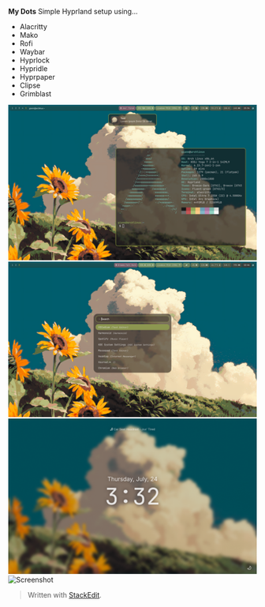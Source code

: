 **My Dots**
Simple Hyprland setup using...

 - Alacritty
 - Mako
 - Rofi
 - Waybar
 - Hyprlock
 - Hypridle
 - Hyprpaper
 - Clipse
 - Grimblast

![Screenshot](/images/screenshot_3.png)
![Screenshot](/images/screenshot_2.png)
![Screenshot](/images/lockscreen.png)
![Screenshot](/images/screenshot.png)

> Written with [StackEdit](https://stackedit.io/).